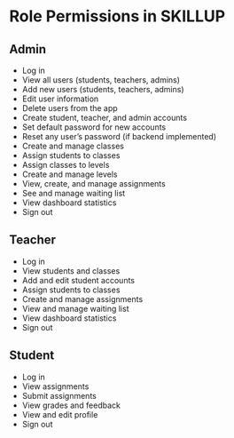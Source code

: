 # Role Permissions in SKILLUP

## Admin
- Log in
- View all users (students, teachers, admins)
- Add new users (students, teachers, admins)
- Edit user information
- Delete users from the app
- Create student, teacher, and admin accounts
- Set default password for new accounts
- Reset any user’s password (if backend implemented)
- Create and manage classes
- Assign students to classes
- Assign classes to levels
- Create and manage levels
- View, create, and manage assignments
- See and manage waiting list
- View dashboard statistics
- Sign out

## Teacher
- Log in
- View students and classes
- Add and edit student accounts
- Assign students to classes
- Create and manage assignments
- View and manage waiting list
- View dashboard statistics
- Sign out

## Student
- Log in
- View assignments
- Submit assignments
- View grades and feedback
- View and edit profile
- Sign out 
